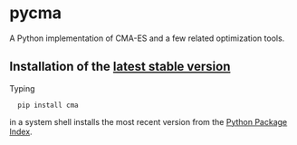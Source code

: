 # pycma
A Python implementation of CMA-ES and a few related optimization tools. 

## Installation of the [latest stable version](https://pypi.python.org/pypi/cma)
Typing
```
  pip install cma
```
in a system shell installs the most recent version from the [Python Package Index](https://pypi.python.org/pypi).
